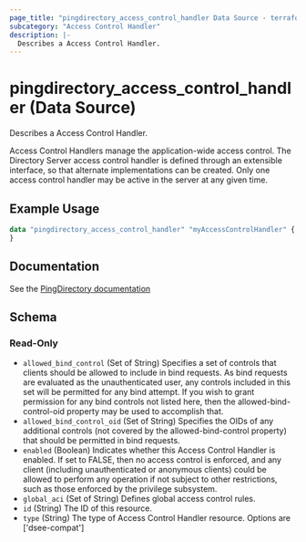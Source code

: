 ```yaml
---
page_title: "pingdirectory_access_control_handler Data Source - terraform-provider-pingdirectory"
subcategory: "Access Control Handler"
description: |-
  Describes a Access Control Handler.
---
```


# pingdirectory_access_control_handler (Data Source)

Describes a Access Control Handler.

Access Control Handlers manage the application-wide access control. The Directory Server access control handler is defined through an extensible interface, so that alternate implementations can be created. Only one access control handler may be active in the server at any given time.

## Example Usage

```terraform
data "pingdirectory_access_control_handler" "myAccessControlHandler" {
}
```

## Documentation
See the [PingDirectory documentation](https://docs.pingidentity.com/r/en-us/pingdirectory-93/pd_sec_define_global_acis)

<!-- schema generated by tfplugindocs -->
## Schema

### Read-Only

- `allowed_bind_control` (Set of String) Specifies a set of controls that clients should be allowed to include in bind requests. As bind requests are evaluated as the unauthenticated user, any controls included in this set will be permitted for any bind attempt. If you wish to grant permission for any bind controls not listed here, then the allowed-bind-control-oid property may be used to accomplish that.
- `allowed_bind_control_oid` (Set of String) Specifies the OIDs of any additional controls (not covered by the allowed-bind-control property) that should be permitted in bind requests.
- `enabled` (Boolean) Indicates whether this Access Control Handler is enabled. If set to FALSE, then no access control is enforced, and any client (including unauthenticated or anonymous clients) could be allowed to perform any operation if not subject to other restrictions, such as those enforced by the privilege subsystem.
- `global_aci` (Set of String) Defines global access control rules.
- `id` (String) The ID of this resource.
- `type` (String) The type of Access Control Handler resource. Options are ['dsee-compat']

